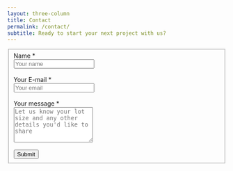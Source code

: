```yaml
---
layout: three-column
title: Contact
permalink: /contact/
subtitle: Ready to start your next project with us?
---
```


<section>
<div class="row">
<form
  action="https://formspree.io/f/xyyvynpq"
  method="POST"
>
      <div class="col-md-6" style="margin-bottom:40px;">
        <div class="well well-sm">
          <form class="form-horizontal" action="" method="post">
          <fieldset>
            <!-- Name input-->
            <div class="form-group">
              <label class="col-md-3 control-label" for="name">Name *</label>
              <div class="">
                <input id="name" name="name" type="text" placeholder="Your name " class="form-control" required>
              </div>
            </div>
            <br />
            <!-- Email input-->
            <div class="form-group">
              <label class="col-md-3 control-label" for="email">Your E-mail *</label>
              <div class="">
                <input type="email" name="email" type="text" placeholder="Your email" class="form-control" required>
              </div>
            </div>
            <br />
            <!-- Message body -->
            <div class="form-group">
              <label class="col-md-3 control-label" for="message">Your message *</label>
              <div class="">
                <textarea class="form-control" id="message" name="message" placeholder="Let us know your lot size and any other details you'd like to share" rows="5" required></textarea>
              </div>
            </div>
            <br />
            <!-- Form actions -->
            <div class="form-group">
              <div class="col-md-12 text-right">
                <button type="submit" class="btn btn-secondary">Submit</button>
              </div>
            </div>
          </fieldset>
          </form>
        </div>
      </div>
      </form>
	</div>
    </section>